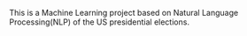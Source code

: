 This is a Machine Learning project based on Natural Language Processing(NLP) of the US presidential elections.
